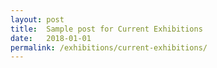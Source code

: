 ```yaml
---
layout: post
title:  Sample post for Current Exhibitions
date:   2018-01-01
permalink: /exhibitions/current-exhibitions/
---
```

